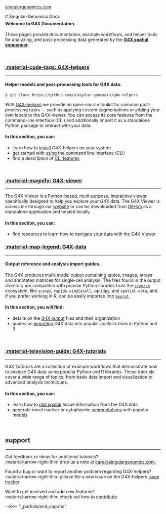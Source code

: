 
<br>
# Singular-Genomics Docs
<span style="margin-top:-3rem; display:block;"><a href="https://www.singulargenomics.com/">singulargenomics.com</a></span>
<br>

<!-- #### Welcome to Singular-Genomics Docs.  -->

#### Welcome to G4X Documentation.  

These pages provide documentation, example workflows, and helper tools for analyzing, and post-processing data generated by the [**G4X spatial sequencer**](https://www.singulargenomics.com/g4x).

<br>

### [:material-code-tags: G4X-helpers](https://docs.singulargenomics.com/G4X-helpers/)
---
#### Helper models and post-processing tools for G4X data.  

```bash
$ git clone https://github.com/singular-genomics/g4x-helpers
```

With [G4X-helpers](https://github.com/Singular-Genomics/G4X-helpers) we provide an open-source toolkit for common post-processing tasks — such as applying custom segmentations or adding your own labels to the G4X-viewer. You can access its core features from the command-line interface (CLI) and additionally import it as a standalone Python package to interact with your data.

#### In this section, you can:

+ learn how to [install](https://docs.singulargenomics.com/G4X-helpers/g4x_helpers/installation/) G4X-helpers on your system
+ get started with [using](https://docs.singulargenomics.com/G4X-helpers/g4x_helpers/usage/) the command line interface (CLI)
+ find a description of [CLI features](https://docs.singulargenomics.com/G4X-helpers/g4x_helpers/features/) 

<br>

### [:material-magnify: G4X-viewer](https://docs.singulargenomics.com/G4X-viewer/) 
---

The G4X Viewer is a Python-based, multi-purpose, interactive viewer specifically designed to help you explore your G4X data. The G4X Viewer is accessible through our [website](https://g4x-viewer.singulargenomics.com) or can be downloaded from [GitHub](https://github.com/Singular-Genomics/G4X-viewer) as a standalone application and hosted locally.

#### In this section, you can:

+ find [resources](https://docs.singulargenomics.com/G4X-viewer/resources) to learn how to navigate your data with the G4X Viewer



### [:material-map-legend: G4X-data](./g4x_data/index.md)
---
#### Output reference and analysis import guides.  

The G4X produces multi-modal output containing tables, images, arrays and annotated matrices for single-cell analysis.
The files found in the output directory are compatible with popular Python libraries from the [`scverse`](https://github.com/scverse) ecosystem, like `scanpy`, `rapids-singlecell`, `squidpy`, and `spatial-data`, and, if you prefer working in R, can be easily imported into [`Seurat`](https://satijalab.org/seurat/).

#### In this section, you will find:

+ details on the [G4X output](./g4x_data/g4x_output.md) files and their organization
+ guides on [importing](./g4x_data/data_import.md) G4X data into popular analysis tools in Python and R 

<br>

### [:material-television-guide: G4X-tutorials](./g4x_tutorials/index.md)
---

G4X Tutorials are a collection of example workflows that demonstrate how to analyze G4X data using popular Python and R libraries. These tutorials cover a wide range of topics, from basic data import and visualization to advanced analysis techniques.

#### In this section, you can:

+ learn how to [plot spatial](./g4x_tutorials/plot_spatial.md) tissue information from the G4X data
+ generate novel nuclear or cytoplasmic [segmentations](./g4x_tutorials/segment_data.md) with popular models

<br>

## support
---

Got feedback or ideas for additional tutorials?  
:material-arrow-right-thin: drop us a note at [care@singulargenomics.com](mailto:care@singulargenomics.com).  

Found a bug or want to report another problem regarding G4X-helpers?  
:material-arrow-right-thin: please file a new issue on the G4X-helpers [issue tracker](https://github.com/Singular-Genomics/G4X-helpers/issues)  

Want to get involved and add new features?  
:material-arrow-right-thin: check out how to [contribute](./contributing/index.md) 

--8<-- "_partials/end_cap.md"

